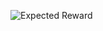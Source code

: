 ![Expected Reward](https://github.com/datduonguva/Sutton-And-Barto-Reinforcement-Learning-Solutions/blob/master/shortcut_maze/reward.png)
